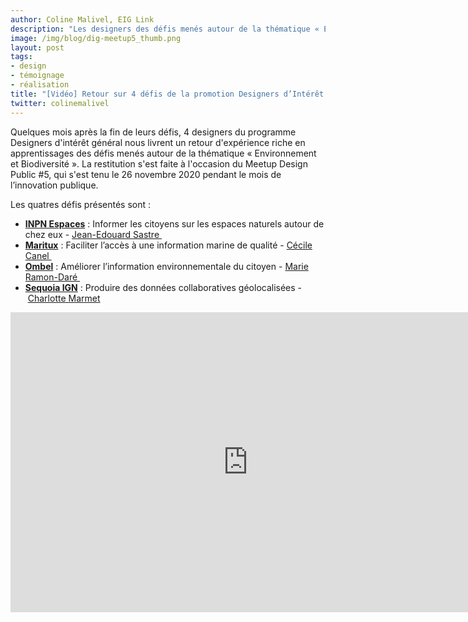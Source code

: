 ```yaml
---
author: Coline Malivel, EIG Link
description: "Les designers des défis menés autour de la thématique « Environnement et Biodiversité » présentent leurs réalisations et partagent leurs retours d'expérience."
image: /img/blog/dig-meetup5_thumb.png
layout: post
tags:
- design
- témoignage
- réalisation
title: "[Vidéo] Retour sur 4 défis de la promotion Designers d’Intérêt Général"
twitter: colinemalivel
---
```


Quelques mois après la fin de leurs défis, 4 designers du programme Designers d'intérêt général nous livrent un retour d'expérience riche en apprentissages des défis menés autour de la thématique « Environnement et Biodiversité ».
La restitution s'est faite à l'occasion du Meetup Design Public #5, qui s'est tenu le 26 novembre 2020 pendant le mois de l’innovation publique.  

Les quatres défis présentés sont :

* **[INPN Espaces](https://entrepreneur-interet-general.etalab.gouv.fr/defis/2019/inpn-espaces.html)** : Informer les citoyens sur les espaces naturels autour de chez eux - [Jean-Edouard Sastre ](https://entrepreneur-interet-general.etalab.gouv.fr/communaute/2019/jean-edouard-sastre.html)
* **[Maritux](https://entrepreneur-interet-general.etalab.gouv.fr/defis/2019/maritux.html)** : Faciliter l’accès à une information marine de qualité - [Cécile Canel ](https://entrepreneur-interet-general.etalab.gouv.fr/communaute/2019/cecile-canel.html)
* **[Ombel](https://entrepreneur-interet-general.etalab.gouv.fr/defis/2019/sequoia-cgdd.html)** : Améliorer l’information environnementale du citoyen - [Marie Ramon-Daré ](https://entrepreneur-interet-general.etalab.gouv.fr/communaute/2019/marie-ramon-dare.html)
* **[Sequoia IGN](https://entrepreneur-interet-general.etalab.gouv.fr/defis/2019/sequoia-ign.html)** : Produire des données collaboratives géolocalisées - [Charlotte Marmet](https://entrepreneur-interet-general.etalab.gouv.fr/communaute/2019/charlotte-marmet.html)

<iframe frameborder="0" width="760" height="480" src="https://www.dailymotion.com/video/x7xtjdr" allowfullscreen allow="autoplay"></iframe>
